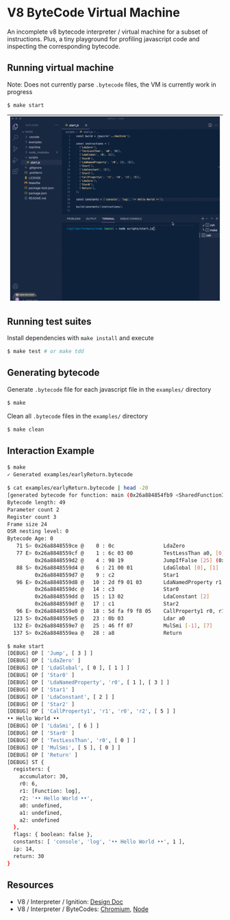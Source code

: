# V8 ByteCode Virtual Machine

An incomplete v8 bytecode interpreter / virtual machine for a subset of instructions. Plus, a tiny playground for profiling javascript code and inspecting the corresponding bytecode.

## Running virtual machine

Note: Does not currently parse `.bytecode` files, the VM is currently work in progress

```bash
$ make start
```

| ![](/assets/preview.gif) |
|:-:|

## Running test suites

Install dependencies with `make install` and execute

```bash
$ make test # or make tdd
```

## Generating bytecode

Generate `.bytecode` file for each javascript file in the `examples/` directory

```bash
$ make
```

Clean all `.bytecode` files in the `examples/` directory

```bash
$ make clean
```

## Interaction Example

```bash
$ make
✓ Generated examples/earlyReturn.bytecode
```

```bash
$ cat examples/earlyReturn.bytecode | head -20
[generated bytecode for function: main (0x26a884854fb9 <SharedFunctionInfo main>)]
Bytecode length: 49
Parameter count 2
Register count 3
Frame size 24
OSR nesting level: 0
Bytecode Age: 0
   71 S> 0x26a8848559ce @    0 : 0c                LdaZero
   77 E> 0x26a8848559cf @    1 : 6c 03 00          TestLessThan a0, [0]
         0x26a8848559d2 @    4 : 98 19             JumpIfFalse [25] (0x26a8848559eb @ 29)
   88 S> 0x26a8848559d4 @    6 : 21 00 01          LdaGlobal [0], [1]
         0x26a8848559d7 @    9 : c2                Star1
   96 E> 0x26a8848559d8 @   10 : 2d f9 01 03       LdaNamedProperty r1, [1], [3]
         0x26a8848559dc @   14 : c3                Star0
         0x26a8848559dd @   15 : 13 02             LdaConstant [2]
         0x26a8848559df @   17 : c1                Star2
   96 E> 0x26a8848559e0 @   18 : 5d fa f9 f8 05    CallProperty1 r0, r1, r2, [5]
  123 S> 0x26a8848559e5 @   23 : 0b 03             Ldar a0
  132 E> 0x26a8848559e7 @   25 : 46 ff 07          MulSmi [-1], [7]
  137 S> 0x26a8848559ea @   28 : a8                Return
```

```bash
$ make start
[DEBUG] OP [ 'Jump', [ 3 ] ]
[DEBUG] OP [ 'LdaZero' ]
[DEBUG] OP [ 'LdaGlobal', [ 0 ], [ 1 ] ]
[DEBUG] OP [ 'Star0' ]
[DEBUG] OP [ 'LdaNamedProperty', 'r0', [ 1 ], [ 3 ] ]
[DEBUG] OP [ 'Star1' ]
[DEBUG] OP [ 'LdaConstant', [ 2 ] ]
[DEBUG] OP [ 'Star2' ]
[DEBUG] OP [ 'CallProperty1', 'r1', 'r0', 'r2', [ 5 ] ]
•• Hello World ••
[DEBUG] OP [ 'LdaSmi', [ 6 ] ]
[DEBUG] OP [ 'Star0' ]
[DEBUG] OP [ 'TestLessThan', 'r0', [ 0 ] ]
[DEBUG] OP [ 'MulSmi', [ 5 ], [ 0 ] ]
[DEBUG] OP [ 'Return' ]
[DEBUG] ST {
  registers: {
    accumulator: 30,
    r0: 6,
    r1: [Function: log],
    r2: '•• Hello World ••',
    a0: undefined,
    a1: undefined,
    a2: undefined
  },
  flags: { boolean: false },
  constants: [ 'console', 'log', '•• Hello World ••', 1 ],
  ip: 14,
  return: 30
}
```

## Resources

- V8 / Interpreter / Ignition: [Design Doc](https://docs.google.com/document/d/11T2CRex9hXxoJwbYqVQ32yIPMh0uouUZLdyrtmMoL44/edit)
- V8 / Interpreter / ByteCodes: [Chromium](https://source.chromium.org/chromium/chromium/src/+/main:v8/src/interpreter/bytecodes.h;drc=main), [Node](https://github.com/nodejs/node/blob/master/deps/v8/src/interpreter/bytecodes.h)